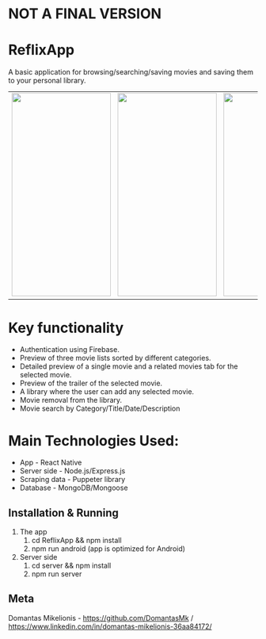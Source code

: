 # NOT A FINAL VERSION

# ReflixApp

A basic application for browsing/searching/saving movies and saving them to your personal library.

<table>
  <tr>
    <td valign="top"><img src="./ReadMeAssets/BrowseApp.gif" width="200" height="410"/></td>
    <td valign="top"><img src="./ReadMeAssets/libraryApp.gif" width="200" height="410"/></td>
    <td valign="top"><img src="./ReadMeAssets/SearchApp.gif" width="200" height="410"/></td>
    <td valign="top"><img src="./ReadMeAssets/profileApp.gif" width="200" height="410"/></td>
  </tr>
 </table>

# Key functionality

* Authentication using Firebase.
* Preview of three movie lists sorted by different categories.
* Detailed preview of a single movie and a related movies tab for the selected movie.
* Preview of the trailer of the selected movie.
* A library where the user can add any selected movie.
* Movie removal from the library.
* Movie search by Category/Title/Date/Description

# Main Technologies Used:

- App - React Native
- Server side - Node.js/Express.js
- Scraping data - Puppeter library
- Database - MongoDB/Mongoose

## Installation & Running

1. The app
    1. cd ReflixApp && npm install
    2. npm run android (app is optimized for Android)
2. Server side
    1. cd server && npm install
    2. npm run server

## Meta

Domantas Mikelionis - https://github.com/DomantasMk / https://www.linkedin.com/in/domantas-mikelionis-36aa84172/  
